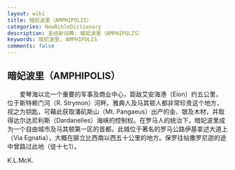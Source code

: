 ```yaml
---
layout: wiki
title: 暗妃波里（AMPHIPOLIS）
categories: NewBibleDictionary
description: 圣经新词典: 暗妃波里（AMPHIPOLIS）
keywords: 暗妃波里, AMPHIPOLIS
comments: false
---
```


## 暗妃波里（AMPHIPOLIS）

　　爱琴海以北一个重要的军事及商业中心，距敌艾安海港（Eion）约五公里，位于斯特赖门河（R. Strymon）河畔。雅典人及马其顿人都非常珍贵这个地方，视之为钥匙，可藉此获取潘矶斯山（Mt. Pangaeus）出产的金、银及木材，并取得达尔达尼利斯（Dardanelles）海峡的控制权。在罗马人的统治下，暗妃波里成为一个自由城市及马其顿第一区的首都。此城位于著名的罗马公路伊基拿述大道上（Via Egnatia），大概在腓立比西南以西五十公里的地方。保罗往帖撒罗尼迦的途中曾路过此地（徒十七1）。

K.L.McK.







